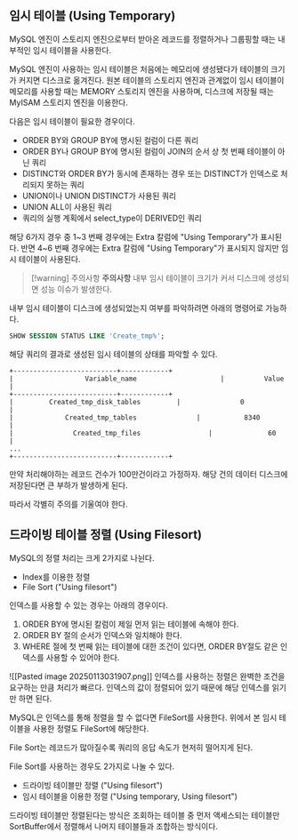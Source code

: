 ## 임시 테이블 (Using Temporary)

MySQL 엔진이 스토리지 엔진으로부터 받아온 레코드를 정렬하거나 그룹핑할 때는 내부적인 임시 테이블을 사용한다.

MySQL 엔진이 사용하는 임시 테이블은 처음에는 메모리에 생성됐다가 테이블의 크기가 커지면 디스크로 옮겨진다.
원본 테이블의 스토리지 엔진과 관계없이 임시 테이블이 메모리를 사용할 때는 MEMORY 스토리지 엔진을 사용하며, 디스크에 저장될 때는 MyISAM 스토리지 엔진을 이용한다.

다음은 임시 테이블이 필요한 경우이다.
- ORDER BY와 GROUP BY에 명시된 컬럼이 다른 쿼리
- ORDER BY나 GROUP BY에 명시된 컬럼이 JOIN의 순서 상 첫 번째 테이블이 아닌 쿼리
- DISTINCT와 ORDER BY가 동시에 존재하는 경우 또는 DISTINCT가 인덱스로 처리되지 못하는 쿼리
- UNION이나 UNION DISTINCT가 사용된 쿼리
- UNION ALL이 사용된 쿼리
- 쿼리의 실행 계획에서 select_type이 DERIVED인 쿼리

해당 6가지 경우 중 1~3 번째 경우에는 Extra 칼럼에 "Using Temporary"가 표시된다. 반면 4~6 번째 경우에는 Extra 칼럼에 "Using Temporary"가 표시되지 않지만 임시 테이블이 사용된다.

> [!warning] 주의사항
> **주의사항**
> 내부 임시 테이블이 크기가 커서 디스크에 생성되면 성능 이슈가 발생한다.

내부 임시 테이블이 디스크에 생성되었는지 여부를 파악하려면 아래의 명령어로 가능하다.
```SQL
SHOW SESSION STATUS LIKE 'Create_tmp%';
```
해당 쿼리의 결과로 생성된 임시 테이블의 상태를 파악할 수 있다.
```
+--------------------------+------------+ 
|                  Variable_name                     |          Value          |
+--------------------------+------------+ 
|         Created_tmp_disk_tables         |               0              |
|             Created_tmp_tables               |           8340           |
|               Created_tmp_files                 |              60             |
...
+--------------------------+------------+
```

만약 처리해야하는 레코드 건수가 100만건이라고 가정하자. 해당 건의 데이터 디스크에 저장된다면 큰 부하가 발생하게 된다.

따라서 각별히 주의를 기울여야 한다.

## 드라이빙 테이블 정렬 (Using Filesort)

MySQL의 정렬 처리는 크게 2가지로 나뉜다.
- Index를 이용한 정렬
- File Sort ("Using filesort")

인덱스를 사용할 수 있는 경우는 아래의 경우이다.
1. ORDER BY에 명시된 칼럼이 제일 먼저 읽는 테이블에 속해야 한다.
2. ORDER BY 절의 순서가 인덱스와 일치해야 한다.
3. WHERE 절에 첫 번째 읽는 테이블에 대한 조건이 있다면, ORDER BY절도 같은 인덱스를 사용할 수 있어야 한다.

![[Pasted image 20250113031907.png]]
인덱스를 사용하는 정렬은 완벽한 조건을 요구하는 만큼 처리가 빠르다. 인덱스의 값이 정렬되어 있기 때문에 해당 인덱스를 읽기만 하면 된다.

MySQL은 인덱스를 통해 정렬을 할 수 없다면 FileSort를 사용한다. 위에서 본 임시 테이블을 사용한 정렬도 FileSort에 해당한다.

File Sort는 레코드가 많아질수록 쿼리의 응답 속도가 현저히 떨어지게 된다.

File Sort를 사용하는 경우도 2가지로 나눌 수 있다.

- 드라이빙 테이블만 정렬 ("Using filesort")
- 임시 테이블을 이용한 정렬 ("Using temporary, Using filesort")

드라이빙 테이블만 정렬된다는 방식은 조회하는 테이블 중 먼저 액세스되는 테이블만 SortBuffer에서 정렬해서 나머지 테이블들과 조합하는 방식이다.